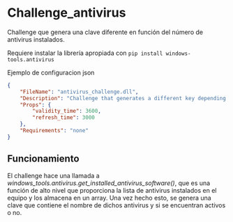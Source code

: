 # Challenge_antivirus
Challenge que genera una clave diferente en función del número de antivirus instalados.

Requiere instalar la librería apropiada con `pip install windows-tools.antivirus`


Ejemplo de configuracion json
```json
{
	"FileName": "antivirus_challenge.dll",
	"Description": "Challenge that generates a different key depending on the number of installed AVs.",
	"Props": {
		"validity_time": 3600,
		"refresh_time": 3000
	},
	"Requirements": "none"
}

```

## Funcionamiento

El challenge hace una llamada a *windows_tools.antivirus.get_installed_antivirus_software()*, que es una función de alto nivel que proporciona la lista de antivirus instalados en el equipo y los almacena en un array. Una vez hecho esto, se genera una clave que contiene el nombre de dichos antivirus y si se encuentran activos o no. 
